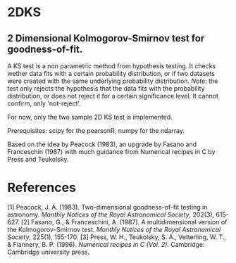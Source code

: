 # 2DKS
## 2 Dimensional Kolmogorov-Smirnov test for goodness-of-fit.

A KS test is a non parametric method from hypothesis testing. It checks wether data fits with a certain probability distribution, 
or if two datasets were created with the same underlying probability distribution. 
*Note*: the test only rejects the hypothesis that the data fits with the probability distribution, or does not reject it
for a certain significance level. It cannot confirm, only 'not-reject'.

For now, only the two sample 2D KS test is implemented.

Prerequisites: scipy for the pearsonR, numpy for the ndarray.

Based on the idea by Peacock (1983), an upgrade by Fasano and Franceschin (1987) with
much guidance from Numerical recipes in C by Press and Teukolsky.

# References
[1] Peacock, J. A. (1983). Two-dimensional goodness-of-fit testing in astronomy. *Monthly Notices of the Royal Astronomical Society*, 202(3), 615-627.
[2] Fasano, G., & Franceschini, A. (1987). A multidimensional version of the Kolmogorov–Smirnov test. *Monthly Notices of the Royal Astronomical Society*, 225(1), 155-170.
[3] Press, W. H., Teukolsky, S. A., Vetterling, W. T., & Flannery, B. P. (1996). *Numerical recipes in C (Vol. 2).* Cambridge: Cambridge university press.
